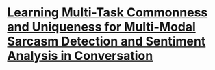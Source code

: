 # [Learning Multi-Task Commonness and Uniqueness for Multi-Modal Sarcasm Detection and Sentiment Analysis in Conversation](https://ieeexplore.ieee.org/abstract/document/10192323)
